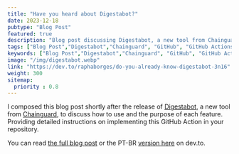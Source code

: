```yaml
---
title: "Have you heard about Digestabot?"
date: 2023-12-18
pubtype: "Blog Post"
featured: true
description: "Blog post discussing Digestabot, a new tool from Chainguard, where I explain how to use it and outline the purpose of each feature."
tags: ["Blog Post","Digestabot","Chainguard", "GitHub", "GitHub Actions", "Docker", "Image", "DevOps", "CI/CD"]
keywords: ["Blog Post","Digestabot","Chainguard", "GitHub", "GitHub Actions", "Docker", "Image", "DevOps", "CI/CD"]
image: "/img/digestabot.webp"
link: "https://dev.to/raphaborges/do-you-already-know-digestabot-3n16"
weight: 300
sitemap:
  priority : 0.8
---
```


I composed this blog post shortly after the release of [Digestabot](https://github.com/chainguard-dev/digestabot), a new tool from [Chainguard](https://www.chainguard.dev/), to discuss how to use and the purpose of each feature. Providing detailed instructions on implementing this GitHub Action in your repository.

You can read [the full blog post](https://dev.to/raphaborges/do-you-already-know-digestabot-3n16) or the PT-BR [version here](https://dev.to/raphaborges/voce-ja-conhece-o-digestabot-787) on dev.to.